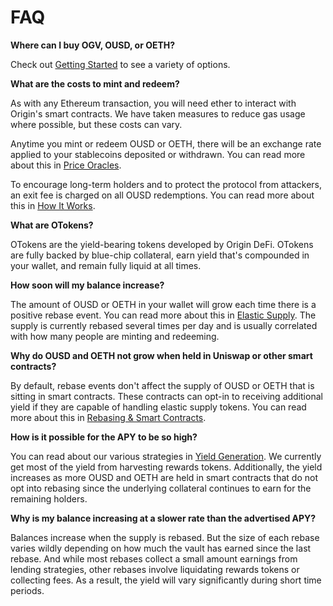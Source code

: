 # FAQ

**Where can I buy OGV, OUSD, or OETH?**

Check out [Getting Started](https://docs.ousd.com/getting-started) to see a variety of options.

**What are the costs to mint and redeem?**

As with any Ethereum transaction, you will need ether to interact with Origin's smart contracts. We have taken measures to reduce gas usage where possible, but these costs can vary.

Anytime you mint or redeem OUSD or OETH, there will be an exchange rate applied to your stablecoins deposited or withdrawn. You can read more about this in [Price Oracles](core-concepts/price-oracles.md).

To encourage long-term holders and to protect the protocol from attackers, an exit fee is charged on all OUSD redemptions. You can read more about this in [How It Works](how-it-works.md).

**What are OTokens?**

OTokens are the yield-bearing tokens developed by Origin DeFi. OTokens are fully backed by blue-chip collateral, earn yield that's compounded in your wallet, and remain fully liquid at all times.&#x20;

**How soon will my balance increase?**

The amount of OUSD or OETH in your wallet will grow each time there is a positive rebase event. You can read more about this in [Elastic Supply](core-concepts/elastic-supply/). The supply is currently rebased several times per day and is usually correlated with how many people are minting and redeeming.

**Why do OUSD and OETH not grow when held in Uniswap or other smart contracts?**

By default, rebase events don't affect the supply of OUSD or OETH that is sitting in smart contracts. These contracts can opt-in to receiving additional yield if they are capable of handling elastic supply tokens. You can read more about this in [Rebasing & Smart Contracts](core-concepts/elastic-supply/rebasing-and-smart-contracts.md).

**How is it possible for the APY to be so high?**

You can read about our various strategies in [Yield Generation](core-concepts/yield-generation/). We currently get most of the yield from harvesting rewards tokens. Additionally, the yield increases as more OUSD and OETH are held in smart contracts that do not opt into rebasing since the underlying collateral continues to earn for the remaining holders.

**Why is my balance increasing at a slower rate than the advertised APY?**

Balances increase when the supply is rebased. But the size of each rebase varies wildly depending on how much the vault has earned since the last rebase. And while most rebases collect a small amount earnings from lending strategies, other rebases involve liquidating rewards tokens or collecting fees. As a result, the yield will vary significantly during short time periods.
